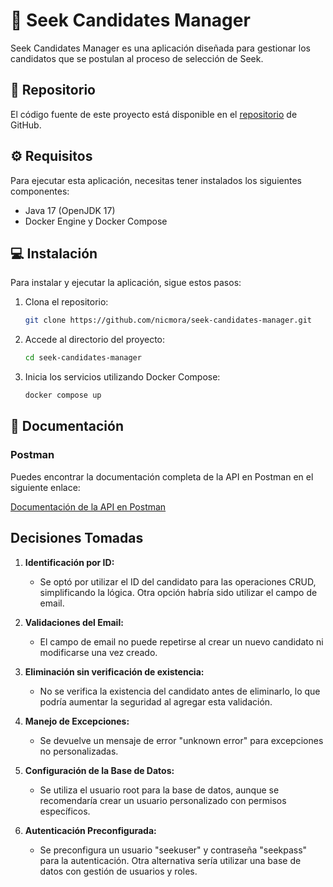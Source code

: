 # 🎯 Seek Candidates Manager

Seek Candidates Manager es una aplicación diseñada para gestionar los candidatos que se postulan al proceso de selección de Seek.

## 📁 Repositorio

El código fuente de este proyecto está disponible en el [repositorio](https://github.com/nicmora/seek-candidates-manager) de GitHub.

## ⚙️ Requisitos

Para ejecutar esta aplicación, necesitas tener instalados los siguientes componentes:

- Java 17 (OpenJDK 17)
- Docker Engine y Docker Compose

## 💻 Instalación

Para instalar y ejecutar la aplicación, sigue estos pasos:

1. Clona el repositorio:
    ```sh
    git clone https://github.com/nicmora/seek-candidates-manager.git
    ```

2. Accede al directorio del proyecto:
    ```sh
    cd seek-candidates-manager
    ```

3. Inicia los servicios utilizando Docker Compose:
    ```sh
    docker compose up
    ```

## 📄 Documentación

### Postman

Puedes encontrar la documentación completa de la API en Postman en el siguiente enlace:

[Documentación de la API en Postman](https://documenter.getpostman.com/view/13470508/2sA3Qv7qSi#auth-info-909703d2-7113-46bf-9510-b360ebe7e88e)

## Decisiones Tomadas

1. **Identificación por ID:**
    - Se optó por utilizar el ID del candidato para las operaciones CRUD, simplificando la lógica. Otra opción habría sido utilizar el campo de email.

2. **Validaciones del Email:**
    - El campo de email no puede repetirse al crear un nuevo candidato ni modificarse una vez creado.

3. **Eliminación sin verificación de existencia:**
    - No se verifica la existencia del candidato antes de eliminarlo, lo que podría aumentar la seguridad al agregar esta validación.

4. **Manejo de Excepciones:**
    - Se devuelve un mensaje de error "unknown error" para excepciones no personalizadas.

5. **Configuración de la Base de Datos:**
    - Se utiliza el usuario root para la base de datos, aunque se recomendaría crear un usuario personalizado con permisos específicos.

6. **Autenticación Preconfigurada:**
    - Se preconfigura un usuario "seekuser" y contraseña "seekpass" para la autenticación. Otra alternativa sería utilizar una base de datos con gestión de usuarios y roles.

